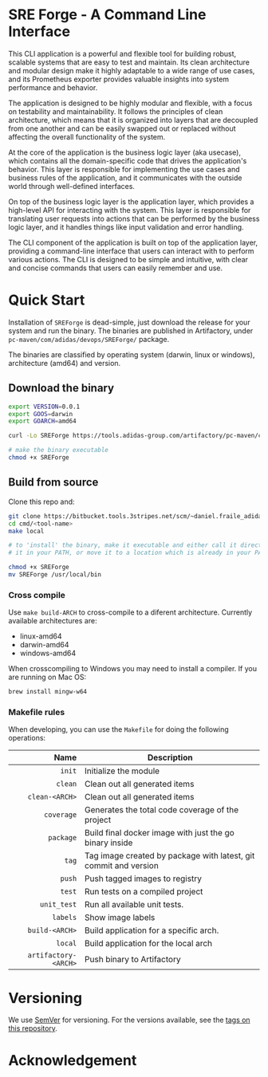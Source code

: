 # SRE Forge - A Command Line Interface

This CLI application is a powerful and flexible tool for building robust, scalable systems that are easy to test and maintain. Its clean architecture and modular design make it highly adaptable to a wide range of use cases, and its Prometheus exporter provides valuable insights into system performance and behavior.

The application is designed to be highly modular and flexible, with a focus on testability and maintainability. It follows the principles of clean architecture, which means that it is organized into layers that are decoupled from one another and can be easily swapped out or replaced without affecting the overall functionality of the system.

At the core of the application is the business logic layer (aka usecase), which contains all the domain-specific code that drives the application's behavior. This layer is responsible for implementing the use cases and business rules of the application, and it communicates with the outside world through well-defined interfaces.

On top of the business logic layer is the application layer, which provides a high-level API for interacting with the system. This layer is responsible for translating user requests into actions that can be performed by the business logic layer, and it handles things like input validation and error handling.

The CLI component of the application is built on top of the application layer, providing a command-line interface that users can interact with to perform various actions. The CLI is designed to be simple and intuitive, with clear and concise commands that users can easily remember and use.

# Quick Start

Installation of `SREForge` is dead-simple, just download the release for your system and run the binary. The binaries are published in Artifactory, under `pc-maven/com/adidas/devops/SREForge/` package.

The binaries are classified by operating system (darwin, linux or windows), architecture (amd64) and version.

## Download the binary 

```bash
export VERSION=0.0.1
export GOOS=darwin
export GOARCH=amd64

curl -Lo SREForge https://tools.adidas-group.com/artifactory/pc-maven/com/adidas/devops/SREForge/${GOOS}/${GOARCH}/${VERSION}/bin/SREForge

# make the binary executable
chmod +x SREForge
```

## Build from source

Clone this repo and:

```bash
git clone https://bitbucket.tools.3stripes.net/scm/~daniel.fraile_adidas.com/sre-forge.git
cd cmd/<tool-name>
make local

# to 'install' the binary, make it executable and either call it directy, put 
# it in your PATH, or move it to a location which is already in your PATH:

chmod +x SREForge
mv SREForge /usr/local/bin
```

### Cross compile

Use `make build-ARCH` to cross-compile to a diferent architecture. Currently available architectures are:
 
 * linux-amd64
 * darwin-amd64
 * windows-amd64

When crosscompiling to Windows you may need to install a compiler. If you are running on Mac OS:

```bash
brew install mingw-w64
```

### Makefile rules

When developing, you can use the `Makefile` for doing the following operations:

| Name                 | Description                                                      |
| --------------------:| -----------------------------------------------------------------|
| `init`               | Initialize the module                                            |
| `clean`              | Clean out all generated items                                    |
| `clean-<ARCH>`       | Clean out all generated items                                    |
| `coverage`           | Generates the total code coverage of the project                 |
| `package`            | Build final docker image with just the go binary inside          |
| `tag`                | Tag image created by package with latest, git commit and version |
| `push`               | Push tagged images to registry                                   |
| `test`               | Run tests on a compiled project                                  |
| `unit_test`          | Run all available unit tests.                                    |
| `labels`             | Show image labels                                         |
| `build-<ARCH>`       | Build application for a specific arch.                           |
| `local`              | Build application for the local arch                             |
| `artifactory-<ARCH>` | Push binary to Artifactory                                       |


# Versioning

We use [SemVer](http://semver.org/) for versioning. For the versions available, see the [tags on this repository](https://bitbucket.tools.3stripes.net/scm/~daniel.fraile_adidas.com/sre-forge.git). 

# Acknowledgement
